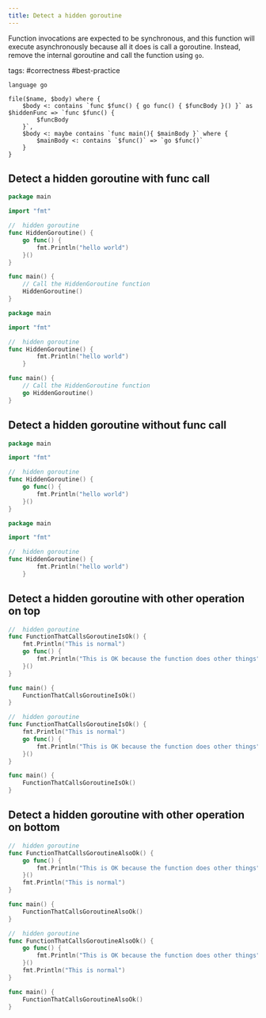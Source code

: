 ```yaml
---
title: Detect a hidden goroutine
---
```


Function invocations are expected to be synchronous, and this function will execute asynchronously because all it does is call a goroutine. Instead, remove the internal goroutine and call the function using `go`.

tags: #correctness #best-practice

```grit
language go

file($name, $body) where {
    $body <: contains `func $func() { go func() { $funcBody }() }` as $hiddenFunc => `func $func() {
        $funcBody
    }`,
    $body <: maybe contains `func main(){ $mainBody }` where {
        $mainBody <: contains `$func()` => `go $func()`
    }
}
```

## Detect a hidden goroutine with func call

```go
package main

import "fmt"

//  hidden goroutine
func HiddenGoroutine() {
    go func() {
        fmt.Println("hello world")
    }()
}

func main() {
	// Call the HiddenGoroutine function
	HiddenGoroutine()
}
```

```go
package main

import "fmt"

//  hidden goroutine
func HiddenGoroutine() {
        fmt.Println("hello world")
    }

func main() {
	// Call the HiddenGoroutine function
	go HiddenGoroutine()
}
```

## Detect a hidden goroutine without func call

```go
package main

import "fmt"

//  hidden goroutine
func HiddenGoroutine() {
    go func() {
        fmt.Println("hello world")
    }()
}
```

```go
package main

import "fmt"

//  hidden goroutine
func HiddenGoroutine() {
        fmt.Println("hello world")
    }
```

## Detect a hidden goroutine with other operation on top

```go
//  hidden goroutine
func FunctionThatCallsGoroutineIsOk() {
    fmt.Println("This is normal")
    go func() {
        fmt.Println("This is OK because the function does other things")
    }()
}

func main() {
	FunctionThatCallsGoroutineIsOk()
}
```

```go
//  hidden goroutine
func FunctionThatCallsGoroutineIsOk() {
    fmt.Println("This is normal")
    go func() {
        fmt.Println("This is OK because the function does other things")
    }()
}

func main() {
	FunctionThatCallsGoroutineIsOk()
}
```

## Detect a hidden goroutine with other operation on bottom

```go
//  hidden goroutine
func FunctionThatCallsGoroutineAlsoOk() {
    go func() {
        fmt.Println("This is OK because the function does other things")
    }()
    fmt.Println("This is normal")
}

func main() {
    FunctionThatCallsGoroutineAlsoOk()
}
```

```go
//  hidden goroutine
func FunctionThatCallsGoroutineAlsoOk() {
    go func() {
        fmt.Println("This is OK because the function does other things")
    }()
    fmt.Println("This is normal")
}

func main() {
    FunctionThatCallsGoroutineAlsoOk()
}
```
